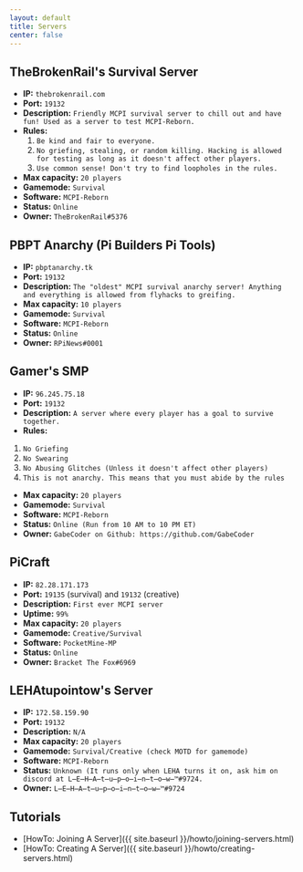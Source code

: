 ```yaml
---
layout: default
title: Servers
center: false
---
```


## TheBrokenRail's Survival Server
- **IP:** ``thebrokenrail.com``
- **Port:** ``19132``
- **Description:** ``Friendly MCPI survival server to chill out and have fun! Used as a server to test MCPI-Reborn.``
- **Rules:**
  1. ``Be kind and fair to everyone.``
  2. ``No griefing, stealing, or random killing. Hacking is allowed for testing as long as it doesn't affect other players.``
  3. ``Use common sense! Don't try to find loopholes in the rules.``
- **Max capacity:** ``20 players``
- **Gamemode:** ``Survival``
- **Software:** ``MCPI-Reborn``
- **Status:** ``Online``
- **Owner:** ``TheBrokenRail#5376``

## PBPT Anarchy (Pi Builders Pi Tools)
- **IP:** ``pbptanarchy.tk``
- **Port:** ``19132``
- **Description:** ``The "oldest" MCPI survival anarchy server! Anything and everything is allowed from flyhacks to greifing.``
- **Max capacity:** ``10 players``
- **Gamemode:** ``Survival``
- **Software:** ``MCPI-Reborn``
- **Status:** ``Online``
- **Owner:** ``RPiNews#0001``

## Gamer's SMP
- **IP:** ``96.245.75.18``
- **Port:** ``19132``
- **Description:** ``A server where every player has a goal to survive together.``
- **Rules:**
1. ``No Griefing``
2. ``No Swearing``
3. ``No Abusing Glitches (Unless it doesn't affect other players)``
4. ``This is not anarchy. This means that you must abide by the rules``
- **Max capacity:** ``20 players``
- **Gamemode:** ``Survival``
- **Software:** ``MCPI-Reborn``
- **Status:** ``Online (Run from 10 AM to 10 PM ET)``
- **Owner:** ``GabeCoder on Github: https://github.com/GabeCoder``

## PiCraft
- **IP:** ``82.28.171.173``
- **Port:** ``19135`` (survival) and ``19132`` (creative)
- **Description:** ``First ever MCPI server``
- **Uptime:** ``99%``
- **Max capacity:** ``20 players``
- **Gamemode:** ``Creative/Survival``
- **Software:** ``PocketMine-MP``
- **Status:** ``Online``
- **Owner:** ``Bracket The Fox#6969``

## LEHAtupointow's Server
- **IP:** ``172.58.159.90``
- **Port:** ``19132``
- **Description:** ``N/A``
- **Max capacity:** ``20 players``
- **Gamemode:** ``Survival/Creative (check MOTD for gamemode)``
- **Software:** ``MCPI-Reborn``
- **Status:** ``Unknown (It runs only when LEHA turns it on, ask him on discord at L̶E̶H̶A̶t̶u̶p̶o̶i̶n̶t̶o̶w̶™#9724.``
- **Owner:** ``L̶E̶H̶A̶t̶u̶p̶o̶i̶n̶t̶o̶w̶™#9724``

## Tutorials
- [HowTo: Joining A Server]({{ site.baseurl }}/howto/joining-servers.html)
- [HowTo: Creating A Server]({{ site.baseurl }}/howto/creating-servers.html)
